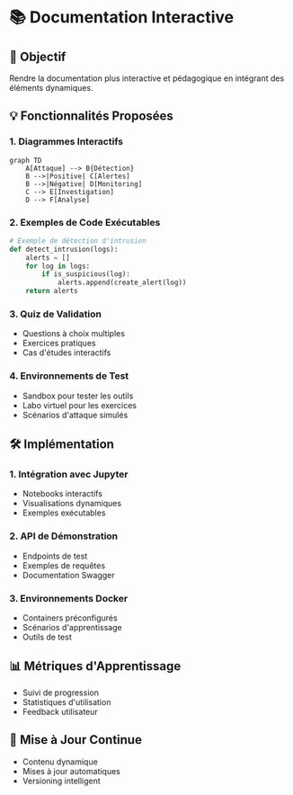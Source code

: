 # 📚 Documentation Interactive

## 🎯 Objectif
Rendre la documentation plus interactive et pédagogique en intégrant des éléments dynamiques.

## 💡 Fonctionnalités Proposées

### 1. Diagrammes Interactifs
```mermaid
graph TD
    A[Attaque] --> B{Détection}
    B -->|Positive| C[Alertes]
    B -->|Négative| D[Monitoring]
    C --> E[Investigation]
    D --> F[Analyse]
```

### 2. Exemples de Code Exécutables
```python
# Exemple de détection d'intrusion
def detect_intrusion(logs):
    alerts = []
    for log in logs:
        if is_suspicious(log):
            alerts.append(create_alert(log))
    return alerts
```

### 3. Quiz de Validation
- Questions à choix multiples
- Exercices pratiques
- Cas d'études interactifs

### 4. Environnements de Test
- Sandbox pour tester les outils
- Labo virtuel pour les exercices
- Scénarios d'attaque simulés

## 🛠️ Implémentation

### 1. Intégration avec Jupyter
- Notebooks interactifs
- Visualisations dynamiques
- Exemples exécutables

### 2. API de Démonstration
- Endpoints de test
- Exemples de requêtes
- Documentation Swagger

### 3. Environnements Docker
- Containers préconfigurés
- Scénarios d'apprentissage
- Outils de test

## 📊 Métriques d'Apprentissage
- Suivi de progression
- Statistiques d'utilisation
- Feedback utilisateur

## 🔄 Mise à Jour Continue
- Contenu dynamique
- Mises à jour automatiques
- Versioning intelligent 
